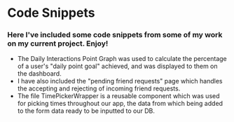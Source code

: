 # Code Snippets

### Here I've included some code snippets from some of my work on my current project. Enjoy!
* The Daily Interactions Point Graph was used to calculate the percentage of a user's "daily point goal" achieved, and was displayed to them on the dashboard. 
* I have also included the "pending friend requests" page which handles the accepting and rejecting of incoming friend requests.
* The file TimePickerWrapper is a reusable component which was used for picking times throughout our app, the data from which being added to the form data ready to be inputted to our DB.
